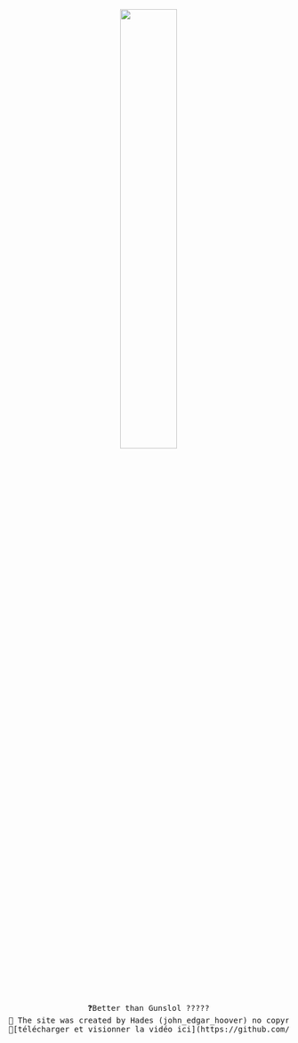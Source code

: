 <div align="center">
<img src="https://readme-typing-svg.demolab.com/?font=Roboto+Slab&pause=1000&color=0e37eff&center=true&random=true&lines=Better+Guns+lol;%26+Full,+Javascript,+Html,+CSS" width="45%" />
<br><br>
<pre>
❓Better than Gunslol ?????
📢 The site was created by Hades (john_edgar_hoover) no copyright please.
🔎[télécharger et visionner la vidéo ici](https://github.com/JohnEdgarHoover/BetterGunslol/raw/main/BetterGunslol/videogithub.mp4).
</pre>
</div>

